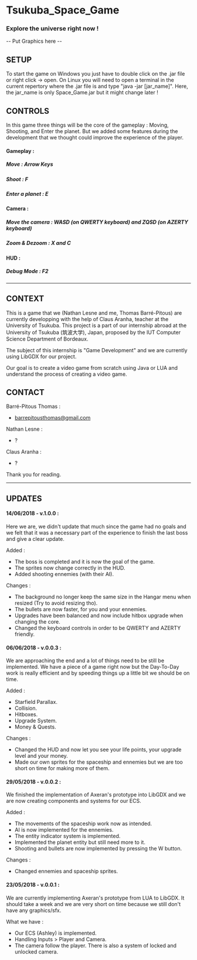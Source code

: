 # Tsukuba_Space_Game
### Explore the universe right now !

-- Put Graphics here --

## SETUP

To start the game on Windows you just have to double click on the .jar file or right click -> open.
On Linux you will need to open a terminal in the current repertory where the .jar file is and type "java -jar [jar_name]". Here, the jar_name is only Space_Game.jar but it might change later !

## CONTROLS

In this game three things will be the core of the gameplay : Moving, Shooting, and Enter the planet. But we added some features during the development that we thought could improve the experience of the player.

#### Gameplay :
##### Move : Arrow Keys
##### Shoot : F
##### Enter a planet : E
#### Camera :
##### Move the camera : WASD (on QWERTY keyboard) and ZQSD (on AZERTY keyboard)
##### Zoom & Dezoom : X and C
#### HUD :
##### Debug Mode : F2

--------------------------------------------------------------------------------------------------------------------------------

## CONTEXT 

This is a game that we (Nathan Lesne and me, Thomas Barré-Pitous) are currently developping with the help of Claus Aranha, teacher at the University of Tsukuba.
This project is a part of our internship abroad at the University of Tsukuba (筑波大学), Japan, proposed by the IUT Computer Science Department of Bordeaux.

The subject of this internship is "Game Development" and we are currently using LibGDX for our project. 

Our goal is to create a video game from scratch using Java or LUA and understand the process of creating a video game.

## CONTACT

Barré-Pitous Thomas : 
- barrepitousthomas@gmail.com

Nathan Lesne : 
- ?

Claus Aranha : 
- ?

Thank you for reading.

--------------------------------------------------------------------------------------------------------------------------------

## UPDATES

#### 14/06/2018 - v.1.0.0 : 

Here we are, we didn't update that much since the game had no goals and we felt that it was a necessary part of the experience to finish the last boss and give a clear update.

Added :
- The boss is completed and it is now the goal of the game.
- The sprites now change correctly in the HUD.
- Added shooting ennemies (with their AI).

Changes :
- The background no longer keep the same size in the Hangar menu when resized (Try to avoid resizing tho).
- The bullets are now faster, for you and your ennemies.
- Upgrades have been balanced and now include hitbox upgrade when changing the core.
- Changed the keyboard controls in order to be QWERTY and AZERTY friendly.


#### 06/06/2018 - v.0.0.3 : 


We are approaching the end and a lot of things need to be still be implemented. We have a piece of a game right now but the Day-To-Day work is really efficient and by speeding things up a little bit we should be on time.

Added :
- Starfield Parallax.
- Collision.
- Hitboxes.
- Upgrade System.
- Money & Quests.

Changes :
- Changed the HUD and now let you see your life points, your upgrade level and your money.
- Made our own sprites for the spaceship and ennemies but we are too short on time for making more of them.

#### 29/05/2018 - v.0.0.2 : 
We finished the implementation of Axeran's prototype into LibGDX and we are now creating components and systems for our ECS.

Added :
- The movements of the spaceship work now as intended.
- AI is now implemented for the ennemies.
- The entity indicator system is implemented.
- Implemented the planet entity but still need more to it.
- Shooting and bullets are now implemented by pressing the W button.

Changes :
- Changed ennemies and spaceship sprites.


#### 23/05/2018 - v.0.0.1 :

We are currently implementing Axeran's prototype from LUA to LibGDX. It should take a week and we are very short on time because we still don't have any graphics/sfx.

What we have : 
- Our ECS (Ashley) is implemented.
- Handling Inputs > Player and Camera.
- The camera follow the player. There is also a system of locked and unlocked camera.
